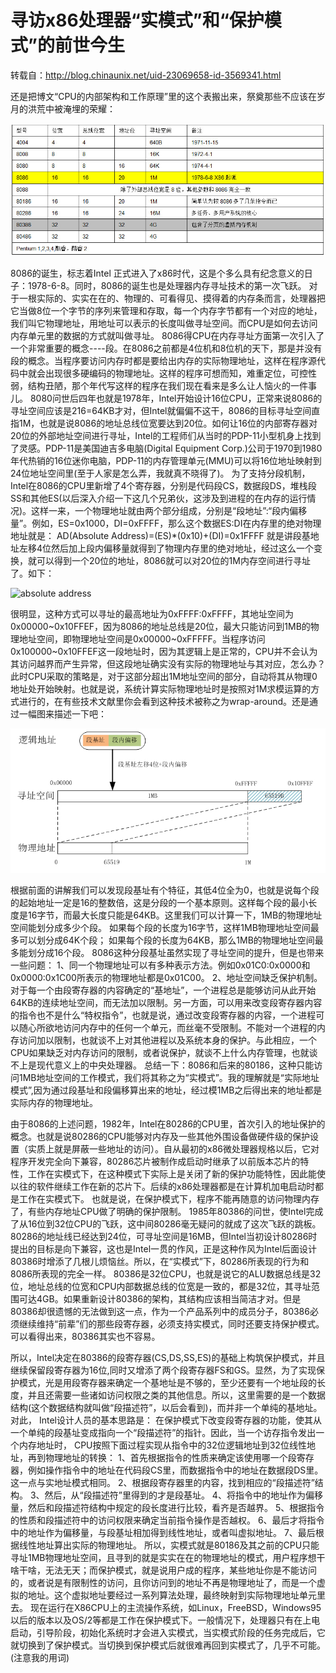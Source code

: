 寻访x86处理器“实模式”和“保护模式”的前世今生 
===

转载自：http://blog.chinaunix.net/uid-23069658-id-3569341.html

还是把博文“CPU的内部架构和工作原理”里的这个表搬出来，祭奠那些不应该在岁月的洪荒中被淹埋的荣耀：

![cpu history](img/ch06-01.jpg)

8086的诞生，标志着Intel 正式进入了x86时代，这是个多么具有纪念意义的日子：1978-6-8。同时，8086的诞生也是处理器内存寻址技术的第一次飞跃。
对于一根实际的、实实在在的、物理的、可看得见、摸得着的内存条而言，处理器把它当做8位一个字节的序列来管理和存取，每一个内存字节都有一个对应的地址，我们叫它物理地址，用地址可以表示的长度叫做寻址空间。而CPU是如何去访问内存单元里的数据的方式就叫做寻址。
8086得CPU在内存寻址方面第一次引入了一个非常重要的概念----段。在8086之前都是4位机和8位机的天下，那是并没有段的概念。当程序要访问内存时都是要给出内存的实际物理地址，这样在程序源代码中就会出现很多硬编码的物理地址。这样的程序可想而知，难重定位，可控性弱，结构丑陋，那个年代写这样的程序在我们现在看来是多么让人恼火的一件事儿。
8080问世后四年也就是1978年，Intel开始设计16位CPU，正常来说8086的寻址空间应该是216=64KB才对，但Intel就偏偏不这干，8086的目标寻址空间直指1M，也就是说8086的地址总线位宽要达到20位。如何让16位的内部寄存器对20位的外部地址空间进行寻址，Intel的工程师们从当时的PDP-11小型机身上找到了灵感。PDP-11是美国迪吉多电脑(Digital Equipment Corp.)公司于1970到1980年代热销的16位迷你电脑，PDP-11的内存管理单元(MMU)可以将16位地址映射到24位地址空间里(至于人家是怎么弄，我就真不晓得了)。
为了支持分段机制，Intel在8086的CPU里新增了4个寄存器，分别是代码段CS，数据段DS，堆栈段SS和其他ES(以后深入介绍一下这几个兄弟伙，这涉及到进程的在内存的运行情况)。这样一来，一个物理地址就由两个部分组成，分别是“段地址”:“段内偏移量”。例如，ES=0x1000，DI=0xFFFF，那么这个数据ES:DI在内存里的绝对物理地址就是：
AD(Absolute Address)=(ES)*(0x10)+(DI)=0x1FFFF
就是讲段基地址左移4位然后加上段内偏移量就得到了物理内存里的绝对地址，经过这么一个变换，就可以得到一个20位的地址，8086就可以对20位的1M内存空间进行寻址了。如下：

![absolute address](ch06-02.jpg)

很明显，这种方式可以寻址的最高地址为0xFFFF:0xFFFF，其地址空间为0x00000~0x10FFEF，因为8086的地址总线是20位，最大只能访问到1MB的物理地址空间，即物理地址空间是0x00000~0xFFFFF。当程序访问0x100000~0x10FFEF这一段地址时，因为其逻辑上是正常的，CPU并不会认为其访问越界而产生异常，但这段地址确实没有实际的物理地址与其对应，怎么办？此时CPU采取的策略是，对于这部分超出1M地址空间的部分，自动将其从物理0地址处开始映射。也就是说，系统计算实际物理地址时是按照对1M求模运算的方式进行的，在有些技术文献里你会看到这种技术被称之为wrap-around。还是通过一幅图来描述一下吧：

![wrap around](img/ch06-03.jpg)

根据前面的讲解我们可以发现段基址有个特征，其低4位全为0，也就是说每个段的起始地址一定是16的整数倍，这是分段的一个基本原则。这样每个段的最小长度是16字节，而最大长度只能是64KB。这里我们可以计算一下，1MB的物理地址空间能划分成多少个段。
如果每个段的长度为16字节，这样1MB物理地址空间最多可以划分成64K个段；
如果每个段的长度为64KB，那么1MB的物理地址空间最多能划分成16个段。
8086这种分段基址虽然实现了寻址空间的提升，但是也带来一些问题：
1、同一个物理地址可以有多种表示方法。例如0x01C0:0x0000和0x0000:0x1C00所表示的物理地址都是0x01C00。
2、地址空间缺乏保护机制。对于每一个由段寄存器的内容确定的“基地址”，一个进程总是能够访问从此开始64KB的连续地址空间，而无法加以限制。另一方面，可以用来改变段寄存器内容的指令也不是什么“特权指令”，也就是说，通过改变段寄存器的内容，一个进程可以随心所欲地访问内存中的任何一个单元，而丝毫不受限制。不能对一个进程的内存访问加以限制，也就谈不上对其他进程以及系统本身的保护。与此相应，一个CPU如果缺乏对内存访问的限制，或者说保护，就谈不上什么内存管理，也就谈不上是现代意义上的中央处理器。
总结一下：8086和后来的80186，这种只能访问1MB地址空间的工作模式，我们将其称之为“实模式”。我的理解就是“实际地址模式”,因为通过段基址和段偏移算出来的地址，经过模1MB之后得出来的地址都是实际内存的物理地址。
 
由于8086的上述问题，1982年，Intel在80286的CPU里，首次引入的地址保护的概念。也就是说80286的CPU能够对内存及一些其他外围设备做硬件级的保护设置（实质上就是屏蔽一些地址的访问）。自从最初的x86微处理器规格以后，它对程序开发完全向下兼容，80286芯片被制作成启动时继承了以前版本芯片的特性，工作在实模式下，在这种模式下实际上是关闭了新的保护功能特性，因此能使以往的软件继续工作在新的芯片下。后续的x86处理器都是在计算机加电启动时都是工作在实模式下。
也就是说，在保护模式下，程序不能再随意的访问物理内存了，有些内存地址CPU做了明确的保护限制。
1985年80386的问世，使Intel完成了从16位到32位CPU的飞跃，这中间80286毫无疑问的就成了这次飞跃的跳板。80286的地址线已经达到24位，可寻址空间是16MB，但Intel当初设计80286时提出的目标是向下兼容，这也是Intel一贯的作风，正是这种作风为Intel后面设计80386时增添了几根儿烦恼丝。所以，在“实模式”下，80286所表现的行为和8086所表现的完全一样。
80386是32位CPU，也就是说它的ALU数据总线是32位，地址总线的位宽和CPU内部数据总线的位宽是一致的，都是32位，其寻址范围可达4GB。如果重新设计80386的架构，其结构应该相当简洁才对。但是80386却很遗憾的无法做到这一点，作为一个产品系列中的成员分子，80386必须继续维持“前辈”们的那些段寄存器，必须支持实模式，同时还要支持保护模式。可以看得出来，80386其实也不容易。
 
所以，Intel决定在80386的段寄存器(CS,DS,SS,ES)的基础上构筑保护模式，并且继续保留段寄存器为16位,同时又增添了两个段寄存器FS和GS。显然，为了实现保护模式，光是用段寄存器来确定一个基地址是不够的，至少还要有一个地址段的长度，并且还需要一些诸如访问权限之类的其他信息。所以，这里需要的是一个数据结构(这个数据结构就叫做“段描述符”，以后会看到)，而并非一个单纯的基地址。对此， Intel设计人员的基本思路是：
在保护模式下改变段寄存器的功能，使其从一个单纯的段基址变成指向一个“段描述符”的指针。因此，当一个访存指令发出一个内存地址时， CPU按照下面过程实现从指令中的32位逻辑地址到32位线性地址，再到物理地址的转换：
1、首先根据指令的性质来确定该使用哪一个段寄存器，例如操作指令中的地址在代码段CS里，而数据指令中的地址在数据段DS里。这一点与实地址模式相同。
2、根据段寄存器里的内容，找到相应的“段描述符”结构。
3、然后，从“段描述符”里得到的才是段基址。
4、将指令中的地址作为偏移量，然后和段描述符结构中规定的段长度进行比较，看齐是否越界。
5、根据指令的性质和段描述符中的访问权限来确定当前指令操作是否越权。
6、最后才将指令中的地址作为偏移量，与段基址相加得到线性地址，或者叫虚拟地址。
7、最后根据线性地址算出实际的物理地址。
所以，实模式就是80186及其之前的CPU只能寻址1MB物理地址空间，且寻到的就是实实在在的物理地址的模式，用户程序想干啥干啥，无法无天；而保护模式，就是说用户成的程序，某些地址你是不能访问的，或者说是有限制性的访问，且你访问到的地址不再是物理地址了，而是一个虚拟的地址。这个虚拟地址要经过一系列算法处理，最终映射到实际物理地址单元里去。
现在运行在X86CPU上的主流操作系统，如Linux，FreeBSD，Windows95以后的版本以及OS/2等都是工作在保护模式下。一般情况下，处理器只有在上电启动，引导阶段，初始化系统时才会进入实模式，当实模式阶段的任务完成后，它就切换到了保护模式。当切换到保护模式后就很难再回到实模式了，几乎不可能。(注意我的用词)

